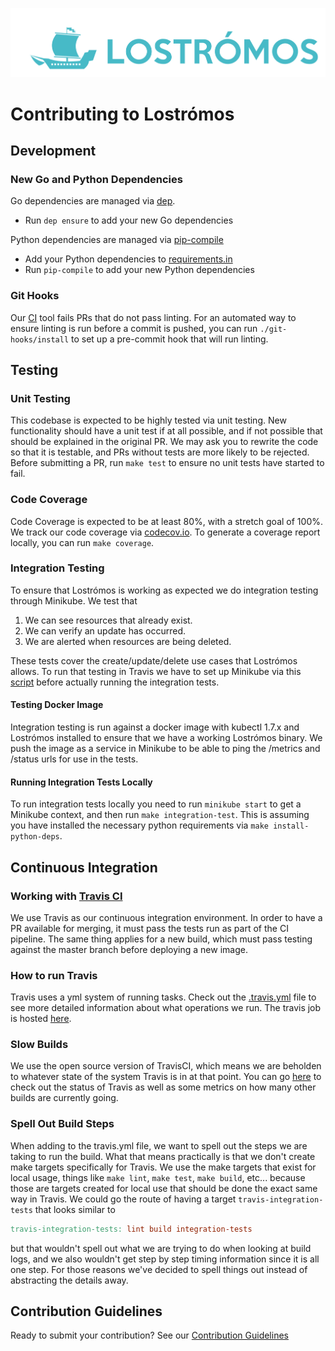 ![Lostrómos logo](images/logo.png)

# <a name="contributing"></a>Contributing to Lostrómos
## <a id="development"></a>Development

### New Go and Python Dependencies

Go dependencies are managed via [dep](https://github.com/golang/dep). 
* Run `dep ensure` to add your new Go dependencies

Python dependencies are managed via [pip-compile](https://github.com/jazzband/pip-tools)
* Add your Python dependencies to [requirements.in](../requirements.in)
* Run `pip-compile` to add your new Python dependencies

### Git Hooks

Our [CI](#ci) tool fails PRs that do not pass linting. For an automated way to ensure linting is run before a commit is pushed, you can run `./git-hooks/install` to set up a
pre-commit hook that will run linting. 

## <a name="testing"></a>Testing

### Unit Testing

This codebase is expected to be highly tested via unit testing. New functionality should have a unit test if at all
possible, and if not possible that should be explained in the original PR. We may ask you to rewrite the code so that it
is testable, and PRs without tests are more likely to be rejected. Before submitting a PR, run `make test` to ensure no
unit tests have started to fail.

### Code Coverage

Code Coverage is expected to be at least 80%, with a stretch goal of 100%. We track our code coverage via
[codecov.io](https://codecov.io/gh/wpengine/lostromos). To generate a coverage report locally, you can run
`make coverage`.

### Integration Testing

To ensure that Lostrómos is working as expected we do integration testing through
Minikube. We test that

1. We can see resources that already exist.
2. We can verify an update has occurred.
3. We are alerted when resources are being deleted.

These tests cover the create/update/delete use cases that Lostrómos allows. To run that testing in Travis we have to set
up Minikube via this [script](../test/scripts/install_minikube.sh) before actually running the integration tests.

#### Testing Docker Image

Integration testing is run against a docker image with kubectl 1.7.x and Lostrómos installed to ensure that we have a
working Lostrómos binary. We push the image as a service in Minikube to be able to ping the /metrics and /status urls
for use in the tests.

#### Running Integration Tests Locally

To run integration tests locally you need to run `minikube start` to get a Minikube context, and then run
`make integration-test`. This is assuming you have installed the necessary python requirements via
`make install-python-deps`.

## <a name="ci"></a>Continuous Integration

### Working with [Travis CI](https://travis-ci.org/)

We use Travis as our continuous integration environment. In order to have a PR available for merging, it must pass the
tests run as part of the CI pipeline. The same thing applies for a new build, which must pass testing against the master
branch before deploying a new image.

### How to run Travis

Travis uses a yml system of running tasks. Check out the [.travis.yml](../.travis.yml) file to see more detailed
information about what operations we run. The travis job is hosted [here](https://travis-ci.org/wpengine/lostromos).

### Slow Builds

We use the open source version of TravisCI, which means we are beholden to whatever state of
the system Travis is in at that point. You can go [here](https://www.traviscistatus.com/) to check out the status of
Travis as well as some metrics on how many other builds are currently going. 

### Spell Out Build Steps

When adding to the travis.yml file, we want to spell out the steps we are taking to run the build. What that means
practically is that we don't create make targets specifically for Travis. We use the make targets that exist for local
usage, things like `make lint`, `make test`, `make build`, etc... because those are targets created for local use that
should be done the exact same way in Travis. We could go the route of having a target `travis-integration-tests` that
looks similar to

```makefile
travis-integration-tests: lint build integration-tests
```

but that wouldn't spell out what we are trying to do when looking at build logs, and we also wouldn't get step by step
timing information since it is all one step. For those reasons we've decided to spell things out instead of abstracting
the details away.

## Contribution Guidelines
Ready to submit your contribution? See our [Contribution Guidelines](../CONTRIBUTING.md)
